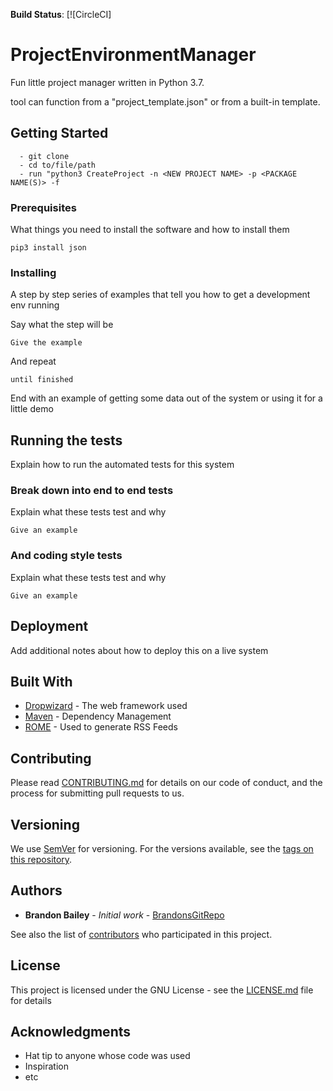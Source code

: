 **Build Status**: [![CircleCI]


# ProjectEnvironmentManager

Fun little project manager written in Python 3.7.

tool can function from a "project_template.json" or from a built-in template.


## Getting Started

```
  - git clone
  - cd to/file/path
  - run "python3 CreateProject -n <NEW PROJECT NAME> -p <PACKAGE NAME(S)> -f 
```

### Prerequisites

What things you need to install the software and how to install them

```
pip3 install json
```

### Installing

A step by step series of examples that tell you how to get a development env running

Say what the step will be

```
Give the example
```

And repeat

```
until finished
```

End with an example of getting some data out of the system or using it for a little demo

## Running the tests

Explain how to run the automated tests for this system

### Break down into end to end tests

Explain what these tests test and why

```
Give an example
```

### And coding style tests

Explain what these tests test and why

```
Give an example
```

## Deployment

Add additional notes about how to deploy this on a live system

## Built With

* [Dropwizard](http://www.dropwizard.io/1.0.2/docs/) - The web framework used
* [Maven](https://maven.apache.org/) - Dependency Management
* [ROME](https://rometools.github.io/rome/) - Used to generate RSS Feeds

## Contributing

Please read [CONTRIBUTING.md](https://github.com/BrandonsGitRepo/ProjectEnvironmentManager/blob/master/CONTRIBUTING.md) for details on our code of conduct, and the process for submitting pull requests to us.

## Versioning

We use [SemVer](http://semver.org/) for versioning. For the versions available, see the [tags on this repository](https://github.com/your/project/tags).

## Authors

* **Brandon Bailey** - *Initial work* - [BrandonsGitRepo](https://github.com/BrandonsGitRepo)

See also the list of [contributors](https://github.com/your/project/contributors) who participated in this project.

## License

This project is licensed under the GNU License - see the [LICENSE.md](https://github.com/BrandonsGitRepo/ProjectEnvironmentManager/blob/master/LICENSE.md) file for details

## Acknowledgments

* Hat tip to anyone whose code was used
* Inspiration
* etc
